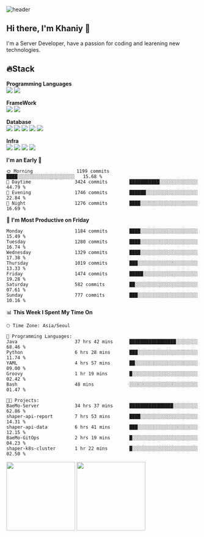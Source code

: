 ![header](https://capsule-render.vercel.app/api?type=soft&text=Welcome!&color=auto&height=200&section=header&fontSize=70)

## Hi there, I'm Khaniy 👋
I'm a Server Developer, have a passion for coding and learening new technologies.
<!-- <br> 📫 Email : kangh1596@gmail.com 
<br> 📝 Blog  : khan03.tistory.com/
<br> <img src="https://img.shields.io/badge/Email-222222?style=for-the-badge&logo=Gmail&logoColor=white">
<br> <img src="https://img.shields.io/badge/Blog -222222?style=for-the-badge&logo=Tistory&logoColor=white">
[hank0302's Blog](https://khan03.tistory.com/)
-->
## 🔥Stack 

**Programming Languages** <br>
 <img src="https://img.shields.io/badge/JAVA-E6522C?style=for-the-badge&logo=Java&logoColor=white">
 <img src="https://img.shields.io/badge/Python-3776AB?style=for-the-badge&logo=python&logoColor=white">

**FrameWork** <br>
<img src="https://img.shields.io/badge/SpringBoot-6DB33F?style=for-the-badge&logo=SpringBoot&logoColor=white">
<img src="https://img.shields.io/badge/FastAPI-009688?style=for-the-badge&logo=FastAPI&logoColor=white">

**Database** <br>
<img src="https://img.shields.io/badge/MySQL-4479A1?style=for-the-badge&logo=MySQL&logoColor=white">
<img src="https://img.shields.io/badge/MariaDB-003545?style=for-the-badge&logo=MariaDB&logoColor=white">
<img src="https://img.shields.io/badge/MongoDB-47A248?style=for-the-badge&logo=MongoDB&logoColor=white">
<img src="https://img.shields.io/badge/Redis-DC382D?style=for-the-badge&logo=Redis&logoColor=white">
<img src="https://img.shields.io/badge/PostgreSQL-4169E1?style=for-the-badge&logo=PostgreSQL&logoColor=white">

**Infra** <br>
<img src="https://img.shields.io/badge/Docker-2496ED?style=for-the-badge&logo=Docker&logoColor=white">
<img src="https://img.shields.io/badge/Kubernetes-326CE5?style=for-the-badge&logo=Kubernetes&logoColor=white">
<img src="https://img.shields.io/badge/Prometheus-E6522C?style=for-the-badge&logo=prometheus&logoColor=white">
<img src="https://img.shields.io/badge/Grafana-F46800?style=for-the-badge&logo=grafana&logoColor=white">

<!--START_SECTION:waka-->
**I'm an Early 🐤** 

```text
🌞 Morning                1199 commits        ████░░░░░░░░░░░░░░░░░░░░░   15.68 % 
🌆 Daytime                3424 commits        ███████████░░░░░░░░░░░░░░   44.79 % 
🌃 Evening                1746 commits        ██████░░░░░░░░░░░░░░░░░░░   22.84 % 
🌙 Night                  1276 commits        ████░░░░░░░░░░░░░░░░░░░░░   16.69 % 
```
📅 **I'm Most Productive on Friday** 

```text
Monday                   1184 commits        ████░░░░░░░░░░░░░░░░░░░░░   15.49 % 
Tuesday                  1280 commits        ████░░░░░░░░░░░░░░░░░░░░░   16.74 % 
Wednesday                1329 commits        ████░░░░░░░░░░░░░░░░░░░░░   17.38 % 
Thursday                 1019 commits        ███░░░░░░░░░░░░░░░░░░░░░░   13.33 % 
Friday                   1474 commits        █████░░░░░░░░░░░░░░░░░░░░   19.28 % 
Saturday                 582 commits         ██░░░░░░░░░░░░░░░░░░░░░░░   07.61 % 
Sunday                   777 commits         ███░░░░░░░░░░░░░░░░░░░░░░   10.16 % 
```


📊 **This Week I Spent My Time On** 

```text
🕑︎ Time Zone: Asia/Seoul

💬 Programming Languages: 
Java                     37 hrs 42 mins      █████████████████░░░░░░░░   68.46 % 
Python                   6 hrs 28 mins       ███░░░░░░░░░░░░░░░░░░░░░░   11.74 % 
YAML                     4 hrs 57 mins       ██░░░░░░░░░░░░░░░░░░░░░░░   09.00 % 
Groovy                   1 hr 19 mins        █░░░░░░░░░░░░░░░░░░░░░░░░   02.42 % 
Bash                     48 mins             ░░░░░░░░░░░░░░░░░░░░░░░░░   01.47 % 

🐱‍💻 Projects: 
BaeMo-Server             34 hrs 37 mins      ████████████████░░░░░░░░░   62.86 % 
shaper-api-report        7 hrs 53 mins       ████░░░░░░░░░░░░░░░░░░░░░   14.31 % 
shaper-api-data          6 hrs 41 mins       ███░░░░░░░░░░░░░░░░░░░░░░   12.15 % 
BaeMo-GitOps             2 hrs 19 mins       █░░░░░░░░░░░░░░░░░░░░░░░░   04.23 % 
shaper-k8s-cluster       1 hr 22 mins        █░░░░░░░░░░░░░░░░░░░░░░░░   02.50 % 
```


<!--END_SECTION:waka-->
<p>
  <img height="180em" src="https://github-readme-stats-khaniys-projects.vercel.app/api?username=khaniy&show_icons=true&include_all_commits=true&theme=dracula">
  <img height="180em" src="https://github-readme-stats-khaniys-projects.vercel.app/api/top-langs?username=khaniy&layout=compact&theme=dracula">
</p>

